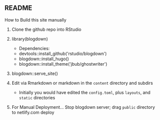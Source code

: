 ## README

How to Build this site manually

1. Clone the github repo into RStudio
2. library(blogdown)

    - Dependencies:
    - devtools::install_github('rstudio/blogdown')
    - blogdown::install_hugo()
    - blogdown::install_theme('jbub/ghostwriter')
    
3. blogdown::serve_site()
4. Edit via Rmarkdown or markdown in the `content` directory and subdirs

    - Initially you would have edited the `config.toml`, plus `layouts`, and `static` directories

5. For Manual Deployment...  Stop blogdown server; drag `public` directory to netlify.com deploy